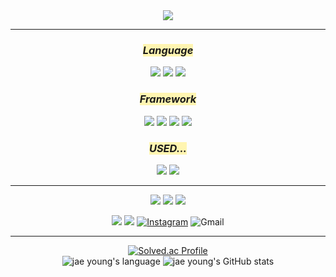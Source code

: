 <div align="center">
<img src="https://capsule-render.vercel.app/api?type=Waving&color=auto&height=120&section=header&fontSize=45&animation=blinking&fontColor=FFEBCD&text=Hello!&desc=Lee%20Jae%20Young&descAlignY=80"> 
<hr/>
 
### <span style='background-color:#fff5b1'> *_Language_*
<img src="https://img.shields.io/badge/python-3670A0?style=for-the-badge&logo=python&logoColor=ffdd54"/></a>
<img src="https://img.shields.io/badge/c++-%2300599C.svg?style=for-the-badge&logo=c%2B%2B&logoColor=white"/></a>
<img src="https://img.shields.io/badge/c%23-%23239120.svg?style=for-the-badge&logo=c-sharp&logoColor=white"/></a>
 
### <span style='background-color:#fff5b1'> *_Framework_*
<img src="https://img.shields.io/badge/TensorFlow-FF6F00?style=for-the-badge&logo=TensorFlow&logoColor=white"/></a>
<img src="https://img.shields.io/badge/Keras-D00000?style=for-the-badge&logo=Keras&logoColor=white"/></a>
<img src="https://img.shields.io/badge/Numpy-013243?style=for-the-badge&logo=Numpy&logoColor=white"/></a>
<img src="https://img.shields.io/badge/Anaconda-44A833?style=for-the-badge&logo=Anaconda&logoColor=white"/></a>

### <span style='background-color:#fff5b1'> *_USED..._*
<img src="https://img.shields.io/badge/Arduino-00979D?style=for-the-badge&logo=Arduino&logoColor=black"/></a>
<img src="https://img.shields.io/badge/Autodesk-0696D7?style=for-the-badge&logo=Autodesk&logoColor=yellow"/></a>
<hr/>
<img src="https://img.shields.io/badge/Visual Studio Code-007ACC?style=for-the-badge&logo=VisualStudioCode&logoColor=white"/>
<img src="https://img.shields.io/badge/Visual Studio-5C2D91?style=for-the-badge&logo=VisualStudio&logoColor=white"/></a>
<img src="https://img.shields.io/badge/Unity-FFFFFF?style=for-the-badge&logo=Unity&logoColor=black"/></a>

<img src="https://img.shields.io/badge/GitHub-181717?style=for-the-badge&logo=GitHub&logoColor=white"/></a>
<a href="https://www.notion.so/9ec0de93c06b4404a53795207064082c?v=02343f7e501241d1937f252640b685b4" target="_blank"><img src="https://img.shields.io/badge/Notion-%23000000.svg?style=for-the-badge&logo=notion&logoColor=white"/></a>
[![Instagram](https://img.shields.io/badge/jae0.02-%23E4405F.svg?style=for-the-badge&logo=Instagram&logoColor=white)](https://www.instagram.com/jae0.02/)
![Gmail](https://img.shields.io/badge/boutljy@gmail.com-D14836?style=for-the-badge&logo=gmail&logoColor=white)</br>
<hr/>

[![Solved.ac Profile](http://mazassumnida.wtf/api/generate_badge?boj=boutljy0407)](https://solved.ac/boutljy0407)<br/>
![jae young's language](http://github-readme-stats.vercel.app/api/top-langs/?username=dd-jero&langs_count=8&theme=highcontrast)
![jae young's GitHub stats](https://github-readme-stats.vercel.app/api?username=dd-jero&show_icons=true&theme=highcontrast)
</div>


